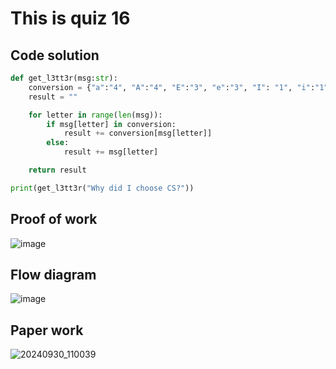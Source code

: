 # This is quiz 16

## Code solution
```.py
def get_l3tt3r(msg:str):
    conversion = {"a":"4", "A":"4", "E":"3", "e":"3", "I": "1", "i":"1", "O":"0", "o":"0", " ":"_"}
    result = ""

    for letter in range(len(msg)):
        if msg[letter] in conversion:
            result += conversion[msg[letter]]
        else:
            result += msg[letter]

    return result

print(get_l3tt3r("Why did I choose CS?"))
```

## Proof of work
![image](https://github.com/user-attachments/assets/3a86cd89-82be-4e3c-a149-0ff362a6b8c1)

## Flow diagram
![image](https://github.com/user-attachments/assets/48f8c1e4-0cde-49ce-9e60-565af241ad25)

## Paper work
![20240930_110039](https://github.com/user-attachments/assets/89937530-fe3b-46f4-8e2c-81bad99d9ca5)
